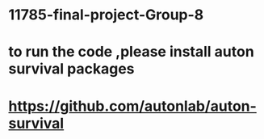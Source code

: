# 11785-final-project-Group-8
# to run the code ,please install auton survival packages
# https://github.com/autonlab/auton-survival
